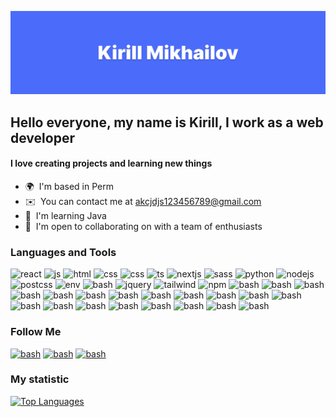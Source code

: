 ![intro](/assets/intro.svg)

## Hello everyone, my name is Kirill, I work as a web developer

#### I love creating projects and learning new things

* 🌍  I'm based in Perm
* ✉️  You can contact me at [akcjdjs123456789@gmail.com](mailto:akcjdjs123456789@gmail.com)
* 🧠  I'm learning Java
* 🤝  I'm open to collaborating on with a team of enthusiasts

### Languages and Tools

![react](https://img.shields.io/badge/-react-4B6BFB?style=for-the-badge&logo=react&logoColor=white)
![js](https://img.shields.io/badge/-javascrpit-4B6BFB?style=for-the-badge&logo=javascript&logoColor=white)
![html](https://img.shields.io/badge/-html-4B6BFB?style=for-the-badge&logo=html5&logoColor=white)
![css](https://img.shields.io/badge/-css-4B6BFB?style=for-the-badge&logo=css3&logoColor=white)
![css](https://img.shields.io/badge/-git-4B6BFB?style=for-the-badge&logo=git&logoColor=white)
![ts](https://img.shields.io/badge/-typescript-4B6BFB?style=for-the-badge&logo=typescript&logoColor=white)
![nextjs](https://img.shields.io/badge/-nextjs-4B6BFB?style=for-the-badge&logo=nextdotjs&logoColor=white)
![sass](https://img.shields.io/badge/-scss-4B6BFB?style=for-the-badge&logo=sass&logoColor=white)
![python](https://img.shields.io/badge/-python-4B6BFB?style=for-the-badge&logo=python&logoColor=white)
![nodejs](https://img.shields.io/badge/-nodejs-4B6BFB?style=for-the-badge&logo=nodedotjs&logoColor=white)
![postcss](https://img.shields.io/badge/-postcss-4B6BFB?style=for-the-badge&logo=postcss&logoColor=white)
![env](https://img.shields.io/badge/-env-4B6BFB?style=for-the-badge&logo=dotenv&logoColor=white)
![bash](https://img.shields.io/badge/-bash-4B6BFB?style=for-the-badge&logo=gnubash&logoColor=white)
![jquery](https://img.shields.io/badge/-jquery-4B6BFB?style=for-the-badge&logo=jquery&logoColor=white)
![tailwind](https://img.shields.io/badge/-tailwindcss-4B6BFB?style=for-the-badge&logo=tailwindcss&logoColor=white)
![npm](https://img.shields.io/badge/-npm-4B6BFB?style=for-the-badge&logo=npm&logoColor=white)
![bash](https://img.shields.io/badge/-chakraui-4B6BFB?style=for-the-badge&logo=chakraui&logoColor=white)
![bash](https://img.shields.io/badge/-bootstrap-4B6BFB?style=for-the-badge&logo=bootstrap&logoColor=white)
![bash](https://img.shields.io/badge/-redux-4B6BFB?style=for-the-badge&logo=redux&logoColor=white)
![bash](https://img.shields.io/badge/-webpack-4B6BFB?style=for-the-badge&logo=webpack&logoColor=white)
![bash](https://img.shields.io/badge/-babel-4B6BFB?style=for-the-badge&logo=babel&logoColor=white)
![bash](https://img.shields.io/badge/-vite-4B6BFB?style=for-the-badge&logo=vite&logoColor=white)
![bash](https://img.shields.io/badge/-express-4B6BFB?style=for-the-badge&logo=express&logoColor=white)
![bash](https://img.shields.io/badge/-django-4B6BFB?style=for-the-badge&logo=django&logoColor=white)
![bash](https://img.shields.io/badge/-mongodb-4B6BFB?style=for-the-badge&logo=mongodb&logoColor=white)
![bash](https://img.shields.io/badge/-postgresql-4B6BFB?style=for-the-badge&logo=postgresql&logoColor=white)
![bash](https://img.shields.io/badge/-mysql-4B6BFB?style=for-the-badge&logo=mysql&logoColor=white)
![bash](https://img.shields.io/badge/-sqlite-4B6BFB?style=for-the-badge&logo=sqlite&logoColor=white)
![bash](https://img.shields.io/badge/-firebase-4B6BFB?style=for-the-badge&logo=firebase&logoColor=white)
![bash](https://img.shields.io/badge/-firgma-4B6BFB?style=for-the-badge&logo=figma&logoColor=white)
![bash](https://img.shields.io/badge/-blender-4B6BFB?style=for-the-badge&logo=blender&logoColor=white)
![bash](https://img.shields.io/badge/-java-4B6BFB?style=for-the-badge&logo=java&logoColor=white)
![bash](https://img.shields.io/badge/-docker-4B6BFB?style=for-the-badge&logo=docker&logoColor=white)
![bash](https://img.shields.io/badge/-linux-4B6BFB?style=for-the-badge&logo=linux&logoColor=white)
![bash](https://img.shields.io/badge/-mint-4B6BFB?style=for-the-badge&logo=linuxmint&logoColor=white)
![bash](https://img.shields.io/badge/-github-4B6BFB?style=for-the-badge&logo=github&logoColor=white)

### Follow Me

[![bash](https://img.shields.io/badge/-vkontakte-4B6BFB?style=for-the-badge&logo=vk&logoColor=white)](https://vk.com/kirillmikhalov)
[![bash](https://img.shields.io/badge/-telegram-4B6BFB?style=for-the-badge&logo=telegram&logoColor=white)](https://t.me/cripperMicher)
[![bash](https://img.shields.io/badge/-gmail-4B6BFB?style=for-the-badge&logo=gmail&logoColor=white)](mailto:akcjdjs123456789@gmail.com)

### My statistic

<a href="https://github.com/KirillMikhailov442" align="left"><img src="https://github-readme-stats.vercel.app/api/top-langs/?username=KirillMikhailov442&langs_count=10&title_color=0891b2&text_color=ffffff&icon_color=0891b2&bg_color=1c1917&hide_border=true&locale=en&custom_title=Top%20%Languages" alt="Top Languages" /></a>
